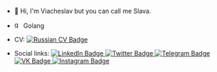 - 👋 Hi, I'm Viacheslav but you can call me Slava. <br>
- <p><img src="https://user-images.githubusercontent.com/58101985/236449679-4b2216f6-4aae-4a65-97dc-889f6863bfcf.png" width="16" alt="gopher"/> Golang </p>
- <p>CV: <a href="https://drive.google.com/file/d/1KQp-IcGFytvEd85mWXxgbYS1jAF85WYB/view?usp=sharing"> <img src="https://img.shields.io/badge/-Russian%20CV-red?style=for-the-badge" alt="Russian CV Badge"/> </a></p>
<!-- <a href="https://docs.google.com/spreadsheets/d/1hrxDlSLinjZpAIU0nh_3MZUJVicptLOl3VfDCifCHLA/edit?usp=sharing"> <img src="https://img.shields.io/badge/-English%20CV-blueviolet?style=for-the-badge" alt="English CV Badge"/> </a> -->
- <p>Social links: <a href="https://www.linkedin.com/in/rashevskiivv/"> <img src="https://img.shields.io/badge/LinkedIn-darkblue?style=for-the-badge&logo=linkedin&logoColor=white" alt="LinkedIn Badge"/> </a> <a href="https://twitter.com/rashevskiivv"> <img src="https://img.shields.io/badge/Twitter-blue?style=for-the-badge&logo=twitter&logoColor=white" alt="Twitter Badge"/> </a> <a href="https://t.me/rashevskiivv"> <img src="https://img.shields.io/badge/telegram-blue?style=for-the-badge&logo=telegram&logoColor=white" alt="Telegram Badge"/> </a> <a href="https://vk.com/rashevskiivv"> <img src="https://img.shields.io/badge/vk-blue?style=for-the-badge&logo=vk&logoColor=white" alt="VK Badge"/> </a> <a href="https://www.instagram.com/rashevskiivv/"> <img src="https://img.shields.io/badge/Instagram-orange?style=for-the-badge&logo=instagram&logoColor=white" alt="Instagram Badge"/> </a></p>
